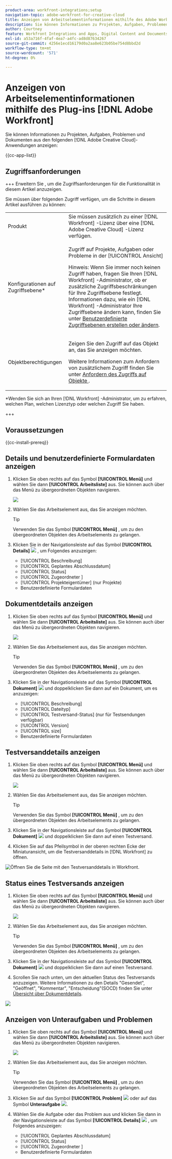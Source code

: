 ```yaml
---
product-area: workfront-integrations;setup
navigation-topic: adobe-workfront-for-creative-cloud
title: Anzeigen von Arbeitselementinformationen mithilfe des Adobe Workfront-Plug-ins
description: Sie können Informationen zu Projekten, Aufgaben, Problemen und Dokumenten aus Adobe Creative Cloud-Anwendungen anzeigen.
author: Courtney
feature: Workfront Integrations and Apps, Digital Content and Documents
exl-id: a53a716f-4faf-4ea7-a4fc-ad8d87634267
source-git-commit: 4256e1ecd16179d0a2aa8e623b05be754d8bbd2d
workflow-type: tm+mt
source-wordcount: '571'
ht-degree: 0%

---
```


# Anzeigen von Arbeitselementinformationen mithilfe des Plug-ins [!DNL Adobe Workfront]

Sie können Informationen zu Projekten, Aufgaben, Problemen und Dokumenten aus den folgenden [!DNL Adobe Creative Cloud]-Anwendungen anzeigen:

{{cc-app-list}}

## Zugriffsanforderungen

+++ Erweitern Sie , um die Zugriffsanforderungen für die Funktionalität in diesem Artikel anzuzeigen.

Sie müssen über folgenden Zugriff verfügen, um die Schritte in diesem Artikel ausführen zu können:

<table style="table-layout:auto"> 
 <col> 
 </col> 
 <col> 
 </col> 
 <tbody> 
  <!--<tr> 
   <td role="rowheader">[!DNL Adobe Workfront] plan*</td> 
   <td> <p>[!UICONTROL Pro] or higher</p> </td> 
  </tr> 
  <tr data-mc-conditions=""> 
   <td role="rowheader">[!DNL Adobe Workfront] license*</td> 
   <td> <p>[!UICONTROL Work] or [!UICONTROL Plan]</p> </td> 
  </tr> -->
  <tr> 
   <td role="rowheader">Produkt</td> 
   <td>Sie müssen zusätzlich zu einer [!DNL Workfront] -Lizenz über eine [!DNL Adobe Creative Cloud] -Lizenz verfügen.</td> 
  </tr> 
  <tr> 
   <td role="rowheader">Konfigurationen auf Zugriffsebene*</td> 
   <td> <p>Zugriff auf Projekte, Aufgaben oder Probleme in der [!UICONTROL Ansicht]</p> <p>Hinweis: Wenn Sie immer noch keinen Zugriff haben, fragen Sie Ihren [!DNL Workfront] -Administrator, ob er zusätzliche Zugriffsbeschränkungen für Ihre Zugriffsebene festlegt. Informationen dazu, wie ein [!DNL Workfront] -Administrator Ihre Zugriffsebene ändern kann, finden Sie unter <a href="../../administration-and-setup/add-users/configure-and-grant-access/create-modify-access-levels.md" class="MCXref xref">Benutzerdefinierte Zugriffsebenen erstellen oder ändern</a>.</p> </td> 
  </tr> 
  <tr> 
   <td role="rowheader">Objektberechtigungen</td> 
   <td> <p>Zeigen Sie den Zugriff auf das Objekt an, das Sie anzeigen möchten. </p> <p>Weitere Informationen zum Anfordern von zusätzlichem Zugriff finden Sie unter <a href="../../workfront-basics/grant-and-request-access-to-objects/request-access.md" class="MCXref xref">Anfordern des Zugriffs auf Objekte </a>.</p> </td> 
  </tr> 
 </tbody> 
</table>

&#42;Wenden Sie sich an Ihren [!DNL Workfront] -Administrator, um zu erfahren, welchen Plan, welchen Lizenztyp oder welchen Zugriff Sie haben.

+++

## Voraussetzungen

{{cc-install-prereq}}

## Details und benutzerdefinierte Formulardaten anzeigen

1. Klicken Sie oben rechts auf das Symbol **[!UICONTROL Menü]** und wählen Sie dann **[!UICONTROL Arbeitsliste]** aus. Sie können auch über das Menü zu übergeordneten Objekten navigieren.

   ![](assets/go-back-to-work-list-350x314.png)

1. Wählen Sie das Arbeitselement aus, das Sie anzeigen möchten.

   >[!TIP]
   >
   >Verwenden Sie das Symbol **[!UICONTROL Menü]** , um zu den übergeordneten Objekten des Arbeitselements zu gelangen.

1. Klicken Sie in der Navigationsleiste auf das Symbol **[!UICONTROL Details]** ![](assets/details.png) , um Folgendes anzuzeigen:

   * [!UICONTROL Beschreibung]
   * [!UICONTROL Geplantes Abschlussdatum]
   * [!UICONTROL Status]
   * [!UICONTROL Zugeordneter ]
   * [!UICONTROL Projekteigentümer] (nur Projekte)
   * Benutzerdefinierte Formulardaten

## Dokumentdetails anzeigen

1. Klicken Sie oben rechts auf das Symbol **[!UICONTROL Menü]** und wählen Sie dann **[!UICONTROL Arbeitsliste]** aus. Sie können auch über das Menü zu übergeordneten Objekten navigieren.

   ![](assets/go-back-to-work-list-350x314.png)

1. Wählen Sie das Arbeitselement aus, das Sie anzeigen möchten.

   >[!TIP]
   >
   >Verwenden Sie das Symbol **[!UICONTROL Menü]** , um zu den übergeordneten Objekten des Arbeitselements zu gelangen.

1. Klicken Sie in der Navigationsleiste auf das Symbol **[!UICONTROL Dokument]** ![](assets/documents.png) und doppelklicken Sie dann auf ein Dokument, um es anzuzeigen:

   * [!UICONTROL Beschreibung]
   * [!UICONTROL Dateityp]
   * [!UICONTROL Testversand-Status] (nur für Testsendungen verfügbar)
   * [!UICONTROL Version]
   * [!UICONTROL size]
   * Benutzerdefinierte Formulardaten

## Testversanddetails anzeigen

1. Klicken Sie oben rechts auf das Symbol **[!UICONTROL Menü]** und wählen Sie dann **[!UICONTROL Arbeitsliste]** aus. Sie können auch über das Menü zu übergeordneten Objekten navigieren.

   ![](assets/go-back-to-work-list-350x314.png)

1. Wählen Sie das Arbeitselement aus, das Sie anzeigen möchten.

   >[!TIP]
   >
   >Verwenden Sie das Symbol **[!UICONTROL Menü]** , um zu den übergeordneten Objekten des Arbeitselements zu gelangen.

1. Klicken Sie in der Navigationsleiste auf das Symbol **[!UICONTROL Dokument]** ![](assets/documents.png) und doppelklicken Sie dann auf einen Testversand.

1. Klicken Sie auf das Pfeilsymbol in der oberen rechten Ecke der Miniaturansicht, um die Testversanddetails in [!DNL Workfront] zu öffnen.

![ Öffnen Sie die Seite mit den Testversanddetails in Workfront.](assets/go-to-proof-details.png)

## Status eines Testversands anzeigen

1. Klicken Sie oben rechts auf das Symbol **[!UICONTROL Menü]** und wählen Sie dann **[!UICONTROL Arbeitsliste]** aus. Sie können auch über das Menü zu übergeordneten Objekten navigieren.

   ![](assets/go-back-to-work-list-350x314.png)

1. Wählen Sie das Arbeitselement aus, das Sie anzeigen möchten.

   >[!TIP]
   >
   >Verwenden Sie das Symbol **[!UICONTROL Menü]** , um zu den übergeordneten Objekten des Arbeitselements zu gelangen.

1. Klicken Sie in der Navigationsleiste auf das Symbol **[!UICONTROL Dokument]** ![](assets/documents.png) und doppelklicken Sie dann auf einen Testversand.

1. Scrollen Sie nach unten, um den aktuellen Status des Testversands anzuzeigen. Weitere Informationen zu den Details &quot;Gesendet&quot;, &quot;Geöffnet&quot;, &quot;Kommentar&quot;, &quot;Entscheidung&quot;(SOCD) finden Sie unter [Übersicht über Dokumentdetails](/help/quicksilver/documents/managing-documents/document-details-overview.md).

![](assets/proof-status.png)

## Anzeigen von Unteraufgaben und Problemen

1. Klicken Sie oben rechts auf das Symbol **[!UICONTROL Menü]** und wählen Sie dann **[!UICONTROL Arbeitsliste]** aus. Sie können auch über das Menü zu übergeordneten Objekten navigieren.

   ![](assets/go-back-to-work-list-350x314.png)

1. Wählen Sie das Arbeitselement aus, das Sie anzeigen möchten.

   >[!TIP]
   >
   >Verwenden Sie das Symbol **[!UICONTROL Menü]** , um zu den übergeordneten Objekten des Arbeitselements zu gelangen.

1. Klicken Sie auf das Symbol **[!UICONTROL Problem]** ![](assets/issues.png) oder auf das Symbol **Unteraufgabe** ![](assets/subtasks.png).

1. Wählen Sie die Aufgabe oder das Problem aus und klicken Sie dann in der Navigationsleiste auf das Symbol **[!UICONTROL Details]** ![](assets/details.png) , um Folgendes anzuzeigen:

   * [!UICONTROL Geplantes Abschlussdatum]
   * [!UICONTROL Status]
   * [!UICONTROL Zugeordneter ]
   * Benutzerdefinierte Formulardaten
